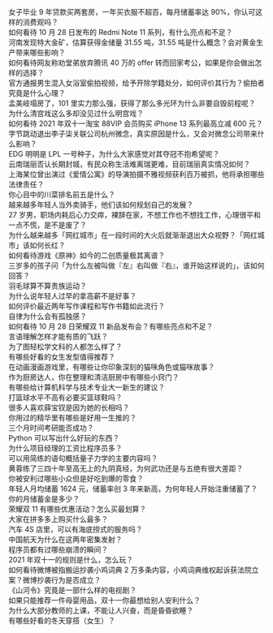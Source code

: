 女子毕业 9 年贷款买两套房，一年买衣服不超百，每月储蓄率达 90%，你认可这样的消费观吗？  
如何看待 10 月 28 日发布的 Redmi Note 11 系列，有什么亮点和不足？  
河南发现特大金矿，估算获得金储量 31.55 吨，31.55 吨是什么概念？会对黄金生产带来哪些影响？  
如何看待网友称劝堂弟放弃腾讯 40 万的 offer 转而回家考公，如果是你会做出怎样的选择？  
官方通报男生混入女浴室偷拍视频，给予开除学籍处分，如何评价其行为？偷拍者究竟是什么心理？  
孟美岐塌房了，101 里实力那么强，获得了那么多光环为什么非要自毁前程呢？  
为什么清宫戏这么多却没见过什么明宫戏？  
如何看待 2021 年双十一淘宝 88VIP 会员购买 iPhone 13 系列最高立减 600 元？  
字节跳动退出李子柒关联公司杭州微念，真实原因是什么，又会对微念公司带来什么影响？  
EDG 明明是 LPL 一号种子，为什么大家感觉对其夺冠不抱希望呢？  
云南瑞丽否认长期封城，有民众称生活难离瑞更难，目前瑞丽真实情况如何？  
上海某位曾出演过《爱情公寓》的导演拍摄不雅视频获利百万被抓，他将承担哪些法律责任？  
你心目中的川菜排名前五是什么？  
越来越多年轻人当外卖骑手，他们该如何规划自己的发展？  
27 岁男，职场内耗后心力交瘁，裸辞在家，不想工作也不想找工作，心理很平和一点不慌，是不是废了？  
为什么越来越多「网红城市」在一段时间的大火后就渐渐退出大众视野？「网红城市」该如何长红？  
如何看待游戏《原神》如今的二创质量极其离谱？  
三岁多的孩子问「为什么左被叫做『左』右叫做『右』，谁开始这样说的」，该如何回答？  
羽毛球算不算贵族运动？  
为什么说年轻人过早的拿高薪不是好事？  
如何评价最近两年写作课程和写作书籍如此流行？  
自律为什么会有孤独感？  
如何看待 10 月 28 日荣耀双 11 新品发布会？有哪些亮点和不足？  
言语理解怎样才能有质的飞跃？  
为了图轻松学文科的人都怎么样了？  
有哪些好看的女生发型值得推荐？  
在动画漫画游戏里，有哪些让你印象深刻的猫咪角色或猫咪故事？  
作为厨房达人，你在整理和清洁厨房中有哪些小窍门？  
有哪些给计算机科学与技术专业大一新生的建议？  
打篮球水平不高有必要买篮球鞋吗？  
很多人喜欢薛宝钗是因为她的长相吗？  
你用过的精华里有哪些是好用一生推的？  
三个月时间考研能否成功？  
Python 可以写出什么好玩的东西？  
为什么项目经理的工资比程序员多？  
可以用简练的语句概括量子力学的主要内容吗？  
黄蓉练了三四十年至高无上的九阴真经，为何武功还是与五绝有很大差距？  
你被安利过哪些小众但是好吃到爆的零食？  
年轻人月均储蓄 1624 元，储蓄率创 3 年来新高，为何年轻人开始注重储蓄了？你的月储蓄金是多少？  
荣耀双 11 有哪些优惠活动？怎么买最划算？  
大家在拼多多上购买什么最多？  
汽车 4S 店里，可以有海底捞式的服务吗？  
中国航天为什么在这两年密集发射？  
程序员都有过哪些崩溃的瞬间？  
2021 年双十一的规则是什么，怎么玩？  
如何看待微博被指搬运抄袭小鸡词典 2 万多条内容，小鸡词典维权起诉获法院立案？微博抄袭行为是否成立？  
《山河令》究竟是一部什么样的电视剧？  
如果只能推荐一件母婴用品，双十一你最想给别人安利什么？  
为什么大部分教师的上课，不能让人兴奋，而是昏昏欲睡？  
有哪些好看的冬天穿搭（女生）？  
